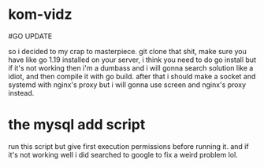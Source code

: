 # kom-vidz
#GO UPDATE

so i decided to my crap to masterpiece. git clone that shit, make sure you have like go 1.19 installed on your server, i think you need to do go install but if it's not working then i'm a dumbass and i will gonna search solution like a idiot, and then compile it with go build. after that i should make a socket and systemd with nginx's proxy but i will gonna use screen and nginx's proxy instead.

# the mysql add script

run this script but give first execution permissions before running it. and if it's not working well i did searched to google to fix a weird problem lol.
